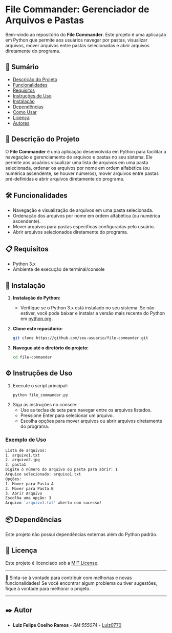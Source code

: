 # File Commander: Gerenciador de Arquivos e Pastas

Bem-vindo ao repositório do **File Commander**. Este projeto é uma aplicação em Python que permite aos usuários navegar por pastas, visualizar arquivos, mover arquivos entre pastas selecionadas e abrir arquivos diretamente do programa.

## 📑 Sumário

- [Descrição do Projeto](#descrição-do-projeto)
- [Funcionalidades](#funcionalidades)
- [Requisitos](#requisitos)
- [Instruções de Uso](#instruções-de-uso)
- [Instalação](#instalação)
- [Dependências](#dependências)
- [Como Usar](#como-usar)
- [Licença](#licença)
- [Autores](#autores)

## 📂 Descrição do Projeto

O **File Commander** é uma aplicação desenvolvida em Python para facilitar a navegação e gerenciamento de arquivos e pastas no seu sistema. Ele permite aos usuários visualizar uma lista de arquivos em uma pasta selecionada, ordenar os arquivos por nome em ordem alfabética (ou numérica ascendente, se houver números), mover arquivos entre pastas pré-definidas e abrir arquivos diretamente do programa.

## 🛠️ Funcionalidades

- Navegação e visualização de arquivos em uma pasta selecionada.
- Ordenação dos arquivos por nome em ordem alfabética (ou numérica ascendente).
- Mover arquivos para pastas específicas configuradas pelo usuário.
- Abrir arquivos selecionados diretamente do programa.

## 📋 Requisitos

- Python 3.x
- Ambiente de execução de terminal/console

## 🔧 Instalação

1. **Instalação do Python:**
   - Verifique se o Python 3.x está instalado no seu sistema. Se não estiver, você pode baixar e instalar a versão mais recente do Python em [python.org](https://www.python.org/downloads/).

2. **Clone este repositório:**
    ```sh
    git clone https://github.com/seu-usuario/file-commander.git
    ```

3. **Navegue até o diretório do projeto:**
    ```sh
    cd file-commander
    ```

## ⚙️ Instruções de Uso

1. Execute o script principal:
    ```sh
    python file_commander.py
    ```
2. Siga as instruções no console:
    - Use as teclas de seta para navegar entre os arquivos listados.
    - Pressione Enter para selecionar um arquivo.
    - Escolha opções para mover arquivos ou abrir arquivos diretamente do programa.

### Exemplo de Uso

```sh
Lista de arquivos:
1. arquivo1.txt
2. arquivo2.jpg
3. pasta1
Digite o número do arquivo ou pasta para abrir: 1
Arquivo selecionado: arquivo1.txt
Opções:
1. Mover para Pasta A
2. Mover para Pasta B
3. Abrir Arquivo
Escolha uma opção: 3
Arquivo 'arquivo1.txt' aberto com sucesso!
```

## 📦 Dependências

Este projeto não possui dependências externas além do Python padrão.

## 📄 Licença

Este projeto é licenciado sob a [MIT License](LICENSE).

---

🎁 Sinta-se à vontade para contribuir com melhorias e novas funcionalidades! Se você encontrar algum problema ou tiver sugestões, fique à vontade para melhorar o projeto.

---

## ✒️ Autor

* **Luiz Felipe Coelho Ramos** - *RM:555074* - [Luiz0770](https://github.com/Luiz0770)
